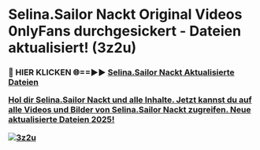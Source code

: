 # Selina.Sailor Nackt Original Videos 0nlyFans durchgesickert - Dateien aktualisiert! (3z2u)

<h3>🔴 HIER KLICKEN 🌐==►► <a href="https://tinyurl.com/h6vf6nb8" rel="nofollow">Selina.Sailor Nackt Aktualisierte Dateien

Hol dir Selina.Sailor Nackt und alle Inhalte. Jetzt kannst du auf alle Videos und Bilder von Selina.Sailor Nackt zugreifen. Neue aktualisierte Dateien 2025!

[![3z2u](https://i.imgur.com/sD4kR3V.gif)](https://tinyurl.com/h6vf6nb8)

